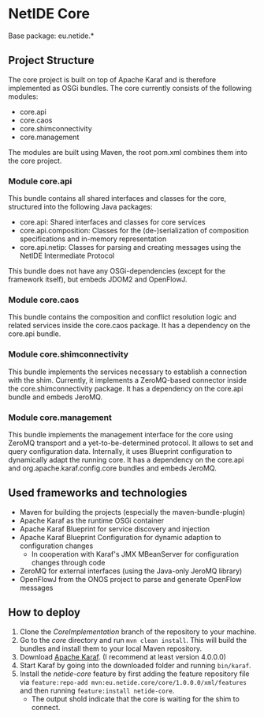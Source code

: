 # NetIDE Core
Base package: eu.netide.*

## Project Structure
The core project is built on top of Apache Karaf and is therefore implemented as OSGi bundles. The core currently consists of the following modules:
- core.api
- core.caos
- core.shimconnectivity
- core.management

The modules are built using Maven, the root pom.xml combines them into the core project.

### Module core.api
This bundle contains all shared interfaces and classes for the core, structured into the following Java packages:
- core.api: Shared interfaces and classes for core services
- core.api.composition: Classes for the (de-)serialization of composition specifications and in-memory representation
- core.api.netip: Classes for parsing and creating messages using the NetIDE Intermediate Protocol

This bundle does not have any OSGi-dependencies (except for the framework itself), but embeds JDOM2 and OpenFlowJ.

### Module core.caos
This bundle contains the composition and conflict resolution logic and related services inside the core.caos package.
It has a dependency on the core.api bundle.

### Module core.shimconnectivity
This bundle implements the services necessary to establish a connection with the shim. Currently, it implements a ZeroMQ-based connector inside the core.shimconnectivity package.
It has a dependency on the core.api bundle and embeds JeroMQ.

### Module core.management
This bundle implements the management interface for the core using ZeroMQ transport and a yet-to-be-determined protocol. It allows to set and query configuration data. Internally, it uses Blueprint configuration to dynamically adapt the running core.
It has a dependency on the core.api and org.apache.karaf.config.core bundles and embeds JeroMQ.

## Used frameworks and technologies
- Maven for building the projects (especially the maven-bundle-plugin)
- Apache Karaf as the runtime OSGi container
- Apache Karaf Blueprint for service discovery and injection
- Apache Karaf Blueprint Configuration for dynamic adaption to configuration changes
	- In cooperation with Karaf's JMX MBeanServer for configuration changes through code
- ZeroMQ for external interfaces (using the Java-only JeroMQ library)
- OpenFlowJ from the ONOS project to parse and generate OpenFlow messages

## How to deploy
1. Clone the *CoreImplementation* branch of the repository to your machine.
2. Go to the *core* directory and run `mvn clean install`. This will build the bundles and install them to your local Maven repository.
3. Download [Apache Karaf](https://karaf.apache.org/index/community/download.html). (I recommend at least version 4.0.0.0)
4. Start Karaf by going into the downloaded folder and running `bin/karaf`.
5. Install the *netide-core* feature by first adding the feature repository file via `feature:repo-add mvn:eu.netide.core/core/1.0.0.0/xml/features` and then running `feature:install netide-core`.
	- The output shold indicate that the core is waiting for the shim to connect.
